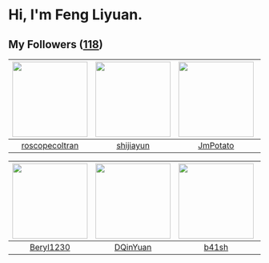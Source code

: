 # Hi, I'm Feng Liyuan.

## My Followers ([118](https://github.com/SunRunAway?tab=followers))

| <img src="https://avatars.githubusercontent.com/u/24416962?v=4" width="150" height="150" /> | <img src="https://avatars.githubusercontent.com/u/566037?v=4" width="150" height="150" /> | <img src="https://avatars.githubusercontent.com/u/1446531?v=4" width="150" height="150" /> | <img src="https://avatars.githubusercontent.com/u/41463486?v=4" width="150" height="150" /> |
| :-----------------------------------------------------------------------------------------: | :---------------------------------------------------------------------------------------: | :----------------------------------------------------------------------------------------: | :-----------------------------------------------------------------------------------------: |
|                     [roscopecoltran](https://github.com/roscopecoltran)                     |                         [shijiayun](https://github.com/shijiayun)                         |                           [JmPotato](https://github.com/JmPotato)                          |                            [zibralu](https://github.com/zibralu)                            |

| <img src="https://avatars.githubusercontent.com/u/23115833?v=4" width="150" height="150" /> | <img src="https://avatars.githubusercontent.com/u/23725000?v=4" width="150" height="150" /> | <img src="https://avatars.githubusercontent.com/u/1070352?v=4" width="150" height="150" /> | <img src="https://avatars.githubusercontent.com/u/15918072?v=4" width="150" height="150" /> |
| :-----------------------------------------------------------------------------------------: | :-----------------------------------------------------------------------------------------: | :----------------------------------------------------------------------------------------: | :-----------------------------------------------------------------------------------------: |
|                          [Beryl1230](https://github.com/Beryl1230)                          |                           [DQinYuan](https://github.com/DQinYuan)                           |                              [b41sh](https://github.com/b41sh)                             |                     [xzhangxian1008](https://github.com/xzhangxian1008)                     |